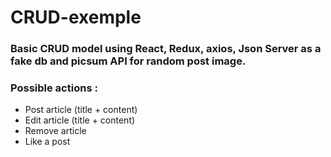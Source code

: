 # CRUD-exemple
### Basic CRUD model using React, Redux, axios, Json Server as a fake db and picsum API for random post image.

### Possible actions :
- Post article (title + content)
-	Edit article (title + content)
-	Remove article
- Like a post